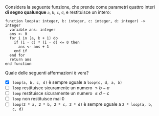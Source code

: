 Considera la seguente funzione, che prende come parametri quattro interi **di segno qualunque** `a`, `b`, `c`, `d`, e restituisce un intero:

```srs
function loop(a: integer, b: integer, c: integer, d: integer) -> integer
  variable ans: integer
  ans <- 0
  for i in [a, b + 1) do
    if (i - c) * (i - d) <= 0 then
      ans <- ans + 1
    end if
  end for
  return ans
end function
```
Quale delle seguenti affermazioni è vera?

- [x] `loop(a, b, c, d)` è sempre uguale a `loop(c, d, a, b)`
- [ ] `loop` restituisce sicuramente un numero $\leq b - a$
- [ ] `loop` restituisce sicuramente un numero $\leq d - c$
- [ ] `loop` non restituisce mai $0$
- [ ] `loop(2 * a, 2 * b, 2 * c, 2 * d)` è sempre uguale a `2 * loop(a, b, c, d)`
